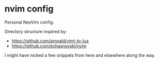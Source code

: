 # nvim config

Personal NeoVim config.

Directory structure inspired by:

- https://github.com/arnvald/viml-to-lua
- https://github.com/echasnovski/nvim

I might have nicked a few snippets from here and elsewhere along the way.

